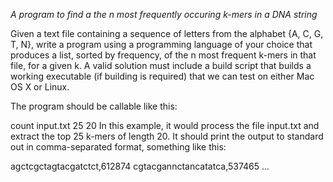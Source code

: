 *A program to find a the n most frequently occuring k-mers in a DNA string*

Given a text file containing a sequence of letters from the alphabet {A, C, G, T, N}, write a program using a programming language of your choice that produces a list, sorted by frequency, of the n most frequent k-mers in that file, for a given k. A valid solution must include a build script that builds a working executable (if building is required) that we can test on either Mac OS X or Linux.

The program should be callable like this:

count input.txt 25 20
In this example, it would process the file input.txt and extract the top 25 k-mers of length 20. It should print the output to standard out in comma-separated format, something like this:

agctcgctagtacgatctct,612874
cgtacgannctancatatca,537465
...
